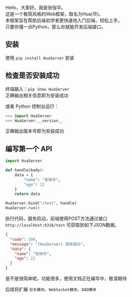 Hello，大家好。我是张恒华。  
这是一个极简风格的Web框架，取名为Hua(华)。  
本框架旨在帮助后端初学者更快速地入门后端，轻松上手。  
只要你懂一点Python，那么你就能开发后端接口。

## 安装

使用 `pip install HuaServer` 安装

## 检查是否安装成功  

终端输入：`pip show HuaServer`  
正确输出相关信息即为安装成功  

或者 Python 控制台运行：
```python
>>> import HuaServer
>>> HuaServer.__version__
```
正确输出版本号即为安装成功  

## 编写第一个 API

```python
import HuaServer

def handle(body):
    data = {
        "name": "张恒华",
        "age": 21
    }
    return data

HuaServer.bind("/test", handle)
HuaServer.run()
```

执行代码，服务启动，前端使用POST方法通过接口 `http://localhost:6316/test` 可获取到如下JSON数据。  
```json
{
  "code": 200,
  "message": "[HuaServer] 请求成功",
  "data": {
    "name": "张恒华",
    "age": 21
  }
}
```

是不是很简单呢，功能很多，使用文档正在编写中，敬请期待

后续将扩展 `日志模块`、`WebSocket模块`、`DAO模块`
